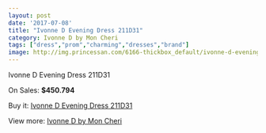 ```yaml
---
layout: post
date: '2017-07-08'
title: "Ivonne D Evening Dress 211D31"
category: Ivonne D by Mon Cheri
tags: ["dress","prom","charming","dresses","brand"]
image: http://img.princessan.com/6166-thickbox_default/ivonne-d-evening-dress-211d31.jpg
---
```

Ivonne D Evening Dress 211D31

On Sales: **$450.794**
<a href="https://www.princessan.com/en/ivonne-d-by-mon-cheri/2830-ivonne-d-evening-dress-211d31.html"><amp-img layout="responsive" width="600" height="600" src="//img.princessan.com/6166-thickbox_default/ivonne-d-evening-dress-211d31.jpg" alt="Ivonne D Evening Dress 211D31 0" /></a>
<a href="https://www.princessan.com/en/ivonne-d-by-mon-cheri/2830-ivonne-d-evening-dress-211d31.html"><amp-img layout="responsive" width="600" height="600" src="//img.princessan.com/6167-thickbox_default/ivonne-d-evening-dress-211d31.jpg" alt="Ivonne D Evening Dress 211D31 1" /></a>

Buy it: [Ivonne D Evening Dress 211D31](https://www.princessan.com/en/ivonne-d-by-mon-cheri/2830-ivonne-d-evening-dress-211d31.html "Ivonne D Evening Dress 211D31")

View more: [Ivonne D by Mon Cheri](https://www.princessan.com/en/23-ivonne-d-by-mon-cheri "Ivonne D by Mon Cheri")